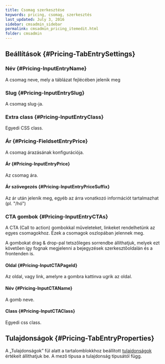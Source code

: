 ```yaml
---
title: Csomag szerkesztése
keywords: pricing, csomag, szerkesztés
last_updated: July 3, 2016
sidebar: cmsadmin_sidebar
permalink: cmsadmin_pricing_itemedit.html
folder: cmsadmin
---
```


## Beállítások {#Pricing-TabEntrySettings}

### Név {#Pricing-InputEntryName}

A csomag neve, mely a táblázat fejlécében jelenik meg

### Slug {#Pricing-InputEntrySlug}

A csomag slug-ja.

### Extra class {#Pricing-InputEntryClass}

Egyedi CSS class.

### Ár {#Pricing-FieldsetEntryPrice}

A csomag árazásának konfigurációja.

#### Ár {#Pricing-InputEntryPrice}

Az csomag ára.

#### Ár szövegezés {#Pricing-InputEntryPriceSuffix}

Az ár után jelenik meg, egyéb az árra vonatkozó információt tartalmazhat (pl. "/hó")

### CTA gombok {#Pricing-InputEntryCTAs}

A CTA (Call to action) gombokkal műveleteket, linkeket rendelhetünk az egyes csomagokhoz. Ezek a csomagok oszlopában jelennek meg. 

A gombokat drag & drop-pal tetszőleges sorrendbe állíthatjuk, melyek ezt követően így fognak megjelenni a bejegyzések szerkesztőoldalán és a frontenden is.

#### Oldal {#Pricing-InputCTAPageId}

Az oldal, vagy link, amelyre a gombra kattinva ugrik az oldal.

#### Név {#Pricing-InputCTAName}

A gomb neve.

#### Class {#Pricing-InputCTAClass}

Egyedi css class.

## Tulajdonságok {#Pricing-TabEntryProperties}

A „Tulajdonságok” fül alatt a tartalomblokkhoz beállított [tulajdonságok](cmsadmin_pricing.html#Pricing-TabSpecialProperties) értékeit állíthatjuk be. A mező típusa a tulajdonság típusától függ.




